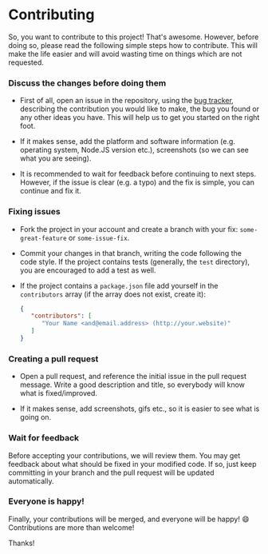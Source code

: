 # Contributing 

So, you want to contribute to this project! That's awesome. However, before
doing so, please read the following simple steps how to contribute. This will
make the life easier and will avoid wasting time on things which are not
requested.

### Discuss the changes before doing them
 - First of all, open an issue in the repository, using the [bug tracker][1],
   describing the contribution you would like to make, the bug you found or any
   other ideas you have. This will help us to get you started on the right
   foot.

 - If it makes sense, add the platform and software information (e.g. operating
   system, Node.JS version etc.), screenshots (so we can see what you are
   seeing).

 - It is recommended to wait for feedback before continuing to next steps.
   However, if the issue is clear (e.g. a typo) and the fix is simple, you can
   continue and fix it.

### Fixing issues
 - Fork the project in your account and create a branch with your fix:
   `some-great-feature` or `some-issue-fix`.

 - Commit your changes in that branch, writing the code following the
   code style. If the project contains tests (generally, the `test`
   directory), you are encouraged to add a test as well.

 - If the project contains a `package.json` file add yourself
   in the `contributors` array (if the array does not exist, create it):

   ```json
   {
      "contributors": [
         "Your Name <and@email.address> (http://your.website)"
      ]
   }
   ```

### Creating a pull request

 - Open a pull request, and reference the initial issue in the pull request
   message. Write a good description and title, so everybody will know what is fixed/improved.

 - If it makes sense, add screenshots, gifs etc., so it is easier to see what
   is going on.

### Wait for feedback
Before accepting your contributions, we will review them. You may get feedback
about what should be fixed in your modified code. If so, just keep committing
in your branch and the pull request will be updated automatically.

### Everyone is happy!
Finally, your contributions will be merged, and everyone will be happy! :smile:
Contributions are more than welcome!

Thanks!



[1]: https://github.com/yogeshyadav108098/uuid-logger/issues